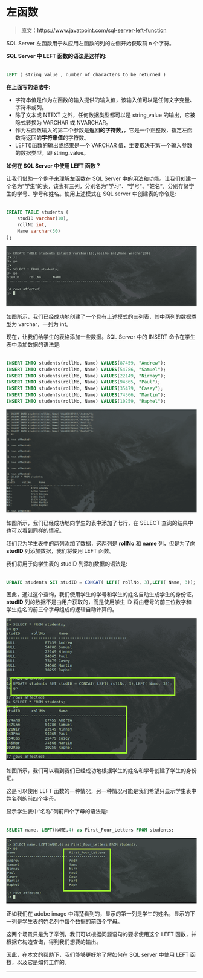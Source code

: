 # 左函数

> 原文：<https://www.javatpoint.com/sql-server-left-function>

SQL Server 左函数用于从应用左函数的列的左侧开始获取前 n 个字符。

**SQL Server 中 LEFT 函数的语法是这样的:**

```sql

LEFT ( string_value , number_of_characters_to_be_returned )  

```

**在上面写的语法中:**

*   字符串值是作为左函数的输入提供的输入值，该输入值可以是任何文字变量、字符串或列。
*   除了文本或 NTEXT 之外，任何数据类型都可以是 string_value 的输出，它被隐式转换为 VARCHAR 或 NVARCHAR。
*   作为左函数输入的第二个参数是**返回的字符数，**，它是一个正整数，指定左函数将返回的**字符串值**的字符数。
*   LEFT()函数的输出或结果是一个 VARCHAR 值，主要取决于第一个输入参数的数据类型，即 string_value。

**如何在 SQL Server 中使用 LEFT 函数？**

让我们借助一个例子来理解左函数在 SQL Server 中的用法和功能。让我们创建一个名为“学生”的表，该表有三列，分别名为“学习”、“学号”、“姓名”，分别存储学生的学号、学号和姓名。使用上述模式在 SQL server 中创建表的命令是:

```sql

CREATE TABLE students (
	studID varchar(10),
	rollNo int,
	Name varchar(30)
);

```

![SQL Server Left Function](img/a7526e38fc8fe28e0d93c3444a8d6ca2.png)

如图所示，我们已经成功地创建了一个具有上述模式的三列表，其中两列的数据类型为 varchar，一列为 int。

现在，让我们给学生的表格添加一些数据。SQL Server 中的 INSERT 命令在学生表中添加数据的语法是:

```sql

INSERT INTO students(rollNo, Name) VALUES(87459, "Andrew");
INSERT INTO students(rollNo, Name) VALUES(54786, "Samuel");
INSERT INTO students(rollNo, Name) VALUES(22149, "Nirnay");
INSERT INTO students(rollNo, Name) VALUES(94365, "Paul");
INSERT INTO students(rollNo, Name) VALUES(35479, "Casey");
INSERT INTO students(rollNo, Name) VALUES(74566, "Martin");
INSERT INTO students(rollNo, Name) VALUES(10259, "Raphel");

```

![SQL Server Left Function](img/7b5189174637fd9842b22cf0f2eed95b.png)

如图所示，我们已经成功地向学生的表中添加了七行，在 SELECT 查询的结果中也可以看到同样的情况。

我们只为学生表中的两列添加了数据，这两列是 **rollNo** 和 **name** 列，但是为了向 **studID** 列添加数据，我们将使用 LEFT 函数。

我们将用于向学生表的 studID 列添加数据的语法是:

```sql

UPDATE students SET studID = CONCAT( LEFT( rollNo, 3),LEFT( Name, 3));

```

因此，通过这个查询，我们使用学生的学号和学生的姓名自动生成学生的身份证。 **studID** 列的数据不是由用户获取的，而是使用学生 ID 将由卷号的前三位数字和学生姓名的前三个字母组成的逻辑自动计算的。

![SQL Server Left Function](img/16f86825cefed28b55c8c43448f3e012.png)

如图所示，我们可以看到我们已经成功地根据学生的姓名和学号创建了学生的身份证。

这是可以使用 LEFT 函数的一种情况，另一种情况可能是我们希望只显示学生表中姓名列的前四个字母。

显示学生表中“名称”列前四个字母的语法是:

```sql

SELECT name, LEFT(NAME,4) as First_Four_Letters FROM students;

```

![SQL Server Left Function](img/531e6e95ce68fb53b0d956bcd8be3291.png)

正如我们在 adobe image 中清楚看到的，显示的第一列是学生的姓名，显示的下一列是学生表的姓名列中每个数据的前四个字母。

这两个场景只是为了举例，我们可以根据问题语句的要求使用这个 LEFT 函数，并根据它构造查询，得到我们想要的输出。

因此，在本文的帮助下，我们能够更好地了解如何在 SQL server 中使用 LEFT 函数，以及它是如何工作的。

* * *